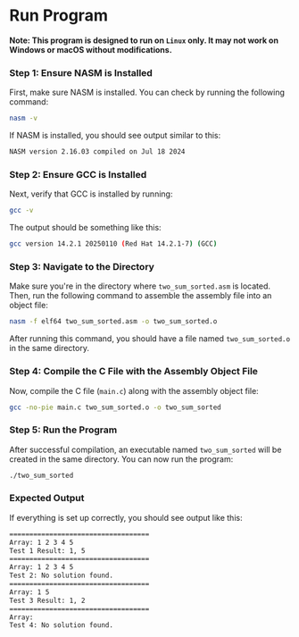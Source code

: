 # Run Program  

**Note: This program is designed to run on `Linux` only. It may not work on Windows or macOS without modifications.**
### Step 1: Ensure NASM is Installed  

First, make sure NASM is installed. You can check by running the following command:  

```bash
nasm -v
```  

If NASM is installed, you should see output similar to this:  

```bash
NASM version 2.16.03 compiled on Jul 18 2024
```  

### Step 2: Ensure GCC is Installed  

Next, verify that GCC is installed by running:  

```bash
gcc -v
```  

The output should be something like this:  

```bash
gcc version 14.2.1 20250110 (Red Hat 14.2.1-7) (GCC)
```  

### Step 3: Navigate to the Directory  

Make sure you're in the directory where `two_sum_sorted.asm` is located. Then, run the following command to assemble the assembly file into an object file:  

```bash
nasm -f elf64 two_sum_sorted.asm -o two_sum_sorted.o
```  

After running this command, you should have a file named `two_sum_sorted.o` in the same directory.  

### Step 4: Compile the C File with the Assembly Object File  

Now, compile the C file (`main.c`) along with the assembly object file:  

```bash
gcc -no-pie main.c two_sum_sorted.o -o two_sum_sorted
```  

### Step 5: Run the Program  

After successful compilation, an executable named `two_sum_sorted` will be created in the same directory. You can now run the program:  

```bash
./two_sum_sorted
```  

### Expected Output  

If everything is set up correctly, you should see output like this:  

```bash
===================================
Array: 1 2 3 4 5 
Test 1 Result: 1, 5
===================================
Array: 1 2 3 4 5 
Test 2: No solution found.
===================================
Array: 1 5 
Test 3 Result: 1, 2
===================================
Array: 
Test 4: No solution found.

```
